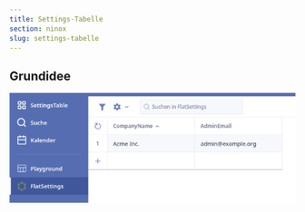 ```yaml
---
title: Settings-Tabelle
section: ninox
slug: settings-tabelle
---
```


## Grundidee




![Settings-Tabelle](img/2022-05-21-ninox-settings-table-1.png)
